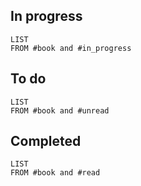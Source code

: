 ## In progress
```dataview
LIST
FROM #book and #in_progress
```
## To do
```dataview
LIST
FROM #book and #unread
```
## Completed
```dataview
LIST
FROM #book and #read
```
